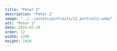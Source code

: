 ```yaml
---
title: "Peter 2"
description: "Peter 2"
image: "../../assets/portraits/12_portraits.webp"
alt: "Peter 2"
date: 2024-03-20
order: 12
width: 1280
height: 1920
---
```

